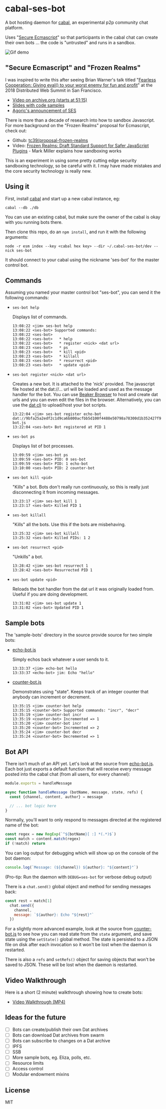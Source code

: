 cabal-ses-bot
=============

A bot hosting daemon for [cabal](https://cabal-club.github.io/), an experimental p2p community chat platform.

Uses "[Secure Ecmascript](https://github.com/Agoric/SES)" so that participants in the cabal chat can create their own bots ... the code is "untrusted" and runs in a sandbox.

![Gif demo](cabal-ses-bot-1.gif)

## "Secure Ecmascript" and "Frozen Realms"

I was inspired to write this after seeing Brian Warner's talk titled "[Fearless Cooperation: Giving eval() to your worst enemy for fun and profit](https://decentralizedwebsummit2018.sched.com/event/FgXN/talk-fearless-cooperation-giving-eval-to-your-worst-enemy-for-fun-and-profit)" at the 2018 Distributed Web Summit in San Francisco.

* [Video on archive.org (starts at 51:15)](https://archive.org/details/decentralizedwebsummitmedia-2018-loglounge-2/DWeb+Log+Lounge+080218+02.mov?start=3075)
* [Slides with code samples](https://agoric.com/assets/pdf/FearlessCooperation-SES-BrianWarner-Agoric-DWeb2018.pdf)
* [Agoric's announcement of SES](https://agoric.com/agoric-releases-ses/)

There is more than a decade of research into how to sandbox Javascript. For more background on the "Frozen Realms" proposal for Ecmascript, check out:

* Github: [tc39/proposal-frozen-realms](https://github.com/tc39/proposal-frozen-realms)
* Video: [Frozen Realms: Draft Standard Support for Safer JavaScript Plugins](https://www.youtube.com/watch?v=tuMG7688Ndw) - Mark Miller explains how sandboxing works

This is an experiment in using some pretty cutting edge security sandboxing technology,
so be careful with it. I may have made mistakes and the core security technology is really
new.

## Using it

First, install [cabal](https://cabal-club.github.io/) and start up a new cabal instance, eg:

```
cabal --db ./db
```

You can use an existing cabal, but make sure the owner of the cabal is okay with you running bots there.

Then clone this repo, do an `npm install`, and run it with the following arguments:

```
node -r esm index --key <cabal hex key> --dir ~/.cabal-ses-bot/dev --nick ses-bot
```

It should connect to your cabal using the nickname 'ses-bot' for the master control bot.

## Commands

Assuming you named your master control bot "ses-bot", you can send it the following commands:

* `ses-bot help`

  Displays list of commands.

  ```
  13:08:22 <jim> ses-bot help
  13:08:22 <ses-bot> Supported commands:
  13:08:22 <ses-bot>
  13:08:22 <ses-bot>   * help
  13:08:22 <ses-bot>   * register <nick> <dat url>
  13:08:23 <ses-bot>   * ps
  13:08:23 <ses-bot>   * kill <pid>
  13:08:23 <ses-bot>   * killall
  13:08:23 <ses-bot>   * resurrect <pid>
  13:08:23 <ses-bot>   * update <pid>
  ```

* `ses-bot register <nick> <dat url>`

  Creates a new bot. It is attached to the 'nick' provided. The javascript file hosted at the dat://... url will be loaded and used as the message handler for the bot. You can use [Beaker Browser](https://beakerbrowser.com/) to host and create dat urls and you can even edit the files in the browser. Alternatively, you can use the [dat cli](https://github.com/datproject/dat) to upload/host your bot scripts.

  ```
  13:22:04 <jim> ses-bot register echo-bot dat://9bfa25a2edf2c1d9ca6b800acfbb5d100f4488e50798a78300d1b352427f9897/echo-bot.js
  13:22:04 <ses-bot> Bot registered at PID 1
  ```

* `ses-bot ps`

  Displays list of bot processes.

  ```
  13:09:59 <jim> ses-bot ps
  13:09:59 <ses-bot> PID: 0 ses-bot
  13:09:59 <ses-bot> PID: 1 echo-bot
  13:10:00 <ses-bot> PID: 2 counter-bot
  ```

* `ses-bot kill <pid>`

  "Kills" a bot. Bots don't really run continuously, so this is really just disconnecting it from incoming messages.

  ```
  13:23:17 <jim> ses-bot kill 1
  13:23:17 <ses-bot> Killed PID 1
  ```

* `ses-bot killall`

  "Kills" all the bots. Use this if the bots
  are misbehaving.

  ```
  13:25:32 <jim> ses-bot killall
  13:25:32 <ses-bot> Killed PIDs: 1 2
  ```

* `ses-bot resurrect <pid>`

  "Unkills" a bot.

  ```
  13:28:42 <jim> ses-bot resurrect 1
  13:28:42 <ses-bot> Resurrected PID 1
  ```

* `ses-bot update <pid>`

  Reloads the bot handler from the dat url it was originally loaded from. Useful if you are doing development.

  ```
  13:31:02 <jim> ses-bot update 1
  13:31:02 <ses-bot> Updated PID 1
  ```

## Sample bots

The 'sample-bots' directory in the source provide source for two simple bots:

* [echo-bot.js](https://github.com/jimpick/cabal-ses-bot/blob/master/sample-bots/echo-bot.js)

  Simply echos back whatever a user sends to it.

  ```
  13:33:37 <jim> echo-bot hello
  13:33:37 <echo-bot> jim: Echo "hello"
  ```

* [counter-bot.js](https://github.com/jimpick/cabal-ses-bot/blob/master/sample-bots/counter-bot.js)

  Demonstrates using "state". Keeps track of an integer counter that anybody can increment or decrement.

  ```
  13:35:15 <jim> counter-bot help
  13:35:15 <counter-bot> Supported commands: "incr", "decr"
  13:35:19 <jim> counter-bot incr
  13:35:19 <counter-bot> Incremented => 1
  13:35:20 <jim> counter-bot incr
  13:35:20 <counter-bot> Incremented => 2
  13:35:24 <jim> counter-bot decr
  13:35:24 <counter-bot> Decremented => 1
  ```

## Bot API

There isn't much of an API yet. Let's look at the source from [echo-bot.js](https://github.com/jimpick/cabal-ses-bot/blob/master/sample-bots/echo-bot.js). Each bot just exports a default function that will receive every message posted into the cabal chat (from all users, for every channel):

```js
module.exports = handleMessage

async function handleMessage (botName, message, state, refs) {
  const {channel, content, author} = message

  // ... bot logic here
}
```

Normally, you'll want to only respond to messages directed at the registered name of the bot:

```js
const regex = new RegExp(`^${botName}[ :] *(.*)$`)
const match = content.match(regex)
if (!match) return
```

You can log output for debugging which will show up on the console of the bot daemon:

```js
console.log(`Message: (${channel}) ${author}: "${content}"`)
```

(Pro-tip: Run the daemon with `DEBUG=ses-bot` for verbose debug output)

There is a `chat.send()` global object and method for sending messages back:

```js
const rest = match[1]
  chat.send({
    channel,
    message: `${author}: Echo "${rest}"`
  })
```

For a slightly more advanced example, look at the source from [counter-bot.js](https://github.com/jimpick/cabal-ses-bot/blob/master/sample-bots/counter-bot.js) to see how you can read state from the `state` argument, and save state using the `setState()` global method. The state is persisted to a JSON file on disk after each invocation so it won't be lost when the daemon is restarted.

There is also a `refs` and `setRefs()` object for saving objects that won't be saved to JSON. These will be lost when the daemon is restarted.

## Video Walkthrough

Here is a short (2 minute) walkthrough showing how to create bots:

* [Video Walkthrough (MP4)](https://cabal-ses-bot-video.hashbase.io/cabal-ses-bot.mp4)

## Ideas for the future

- [ ] Bots can create/publish their own Dat archives
- [ ] Bots can download Dat archives from swarm
- [ ] Bots can subscribe to changes on a Dat archive
- [ ] IPFS
- [ ] SSB
- [ ] More sample bots, eg. Eliza, polls, etc.
- [ ] Resource limits
- [ ] Access control
- [ ] Modular endowment mixins

## License

MIT
